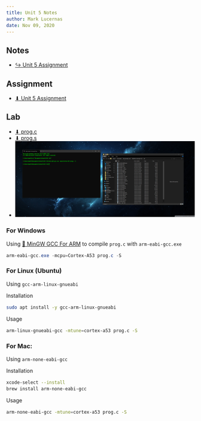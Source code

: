 ```yaml
---
title: Unit 5 Notes
author: Mark Lucernas
date: Nov 09, 2020
---
```



## Notes

- [↪ Unit 5 Assignment](notes)

## Assignment

- [⬇ Unit 5 Assignment](file:../../../../files/fall-2020/CISC-211/unit-5/unit-5_assignment.pdf)

## Lab

- [⬇ prog.c](vfile:../../../../files/fall-2020/CISC-211/unit-5/prog.c)
- [⬇ prog.s](vfile:../../../../files/fall-2020/CISC-211/unit-5/prog.s)
- ![Unit 5 Lab Screenshot](../../../../files/fall-2020/CISC-211/unit-5/unit-5_lab_screenshot.png)

### For Windows

Using [📄 MinGW GCC For
ARM](https://sourceforge.net/projects/mingw-gcc-arm-eabi/) to compile `prog.c`
with `arm-eabi-gcc.exe`

```powershell
arm-eabi-gcc.exe -mcpu=Cortex-A53 prog.c -S
```

### For Linux (Ubuntu)

Using `gcc-arm-linux-gnueabi`

Installation

```bash
sudo apt install -y gcc-arm-linux-gnueabi
```

Usage 

```bash
arm-linux-gnueabi-gcc -mtune=cortex-a53 prog.c -S
```

### For Mac:

Using `arm-none-eabi-gcc`

Installation

```bash
xcode-select --install
brew install arm-none-eabi-gcc
```

Usage

```bash
arm-none-eabi-gcc -mtune=cortex-a53 prog.c -S
```

